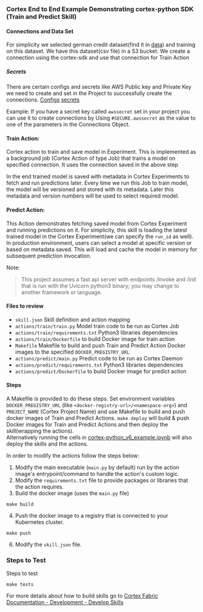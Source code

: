 ### Cortex End to End Example Demonstrating cortex-python SDK (Train and Predict Skill)

#### Connections and Data Set
For simplicity we selected german credit dataset(find it in [data](data)) and training on this dataset. 
We have this dataset(csv file) in a S3 bucket.
We create a connection using the cortex-sdk and use that connection for Train Action
##### Secrets 
There are certain configs and secrets like AWS Public key and Private Key we need to create and set in the Project to successfully create the connections. [Configs](https://github.com/CognitiveScale/cortex-fabric-examples/blob/5cd95021cc6ba62315e3ee23756cb3e5a98fe301/EndToEndExample/deploy_skill.py#L31-L35)
[secrets](https://github.com/CognitiveScale/cortex-fabric-examples/blob/5cd95021cc6ba62315e3ee23756cb3e5a98fe301/EndToEndExample/deploy_skill.py#L66)

Example: If you have a secret key called `awssecret` set in your project you can use it to create connections by Using `#SECURE.awssecret` as the value to one of the parameters in the Connections Object.

#### Train Action: 
Cortex action to train and save model in Experiment. 
This is implemented as a background job (Cortex Action of type Job) that trains a model on specified connection.
It uses the connection saved in the above step

In the end trained model is saved with metadata in Cortex Experiments to fetch and run predictions later.
Every time we run this Job to train model, the model will be versioned and stored with its metadata. 
Later this metadata and version numbers will be used to select required model.

#### Predict Action: 
This Action demonstrates fetching saved model from Cortex Experiment and running predictions on it. 
For simplicity, this skill is loading the latest trained model in the Cortex Experiment(we can specify the `run_id` as well). 
In production environment, users can select a model at specific version or based on metadata saved. 
This will load and cache the model in memory for subsequent prediction invocation.

Note:
>This project assumes a fast api server with endpoints /invoke and /init that is run with the Uvicorn python3 binary; 
you may change to another framework or language.

#### Files to review
* `skill.json` Skill definition and action mapping
* `actions/train/train.py` Model train code to be run as Cortex Job
* `actions/train/requirements.txt` Python3 libraries dependencies
* `actions/train/Dockerfile` to build Docker image for train action
* `Makefile` Makefile to build and push Train and Predict Action Docker images to the specified `DOCKER_PREGISTRY_URL`
* `actions/predict/main.py` Predict code to be run as Cortex Daemon
* `actions/predict/requirements.txt` Python3 libraries dependencies
* `actions/predict/Dockerfile` to build Docker image for predict action

#### Steps

A Makefile is provided to do these steps. Set environment variables `DOCKER_PREGISTRY_URL` (like `<docker-registry-url>/<namespace-org>`) and `PROJECT_NAME` (Cortex Project Name) and use Makefile to build and push docker images of Train and Predict Actions.
`make deploy` will build & push Docker images for Train and Predict Actions and then deploy the skill(wrapping the actions).  
Alternatively running the cells in [cortex-python_v6_example.ipynb](cortex-python_v6_example.ipynb)
will also deploy the skills and the actions.

In order to modify the actions follow the steps below: 

1. Modify the main executable (`main.py` by default) run by the action image's entrypoint/command to handle the action's custom logic.
2. Modify the `requirements.txt` file to provide packages or libraries that the action requires.
3. Build the docker image (uses the `main.py` file)
  ```
  make build
  ```
4. Push the docker image to a registry that is connected to your Kubernetes cluster.
  ```
  make push
  ```
6. Modify the `skill.json` file.

### Steps to Test

Steps to test

```make tests```


For more details about how to build skills go to [Cortex Fabric Documentation - Development - Develop Skills](https://cognitivescale.github.io/cortex-fabric/docs/build-skills/define-skills)
